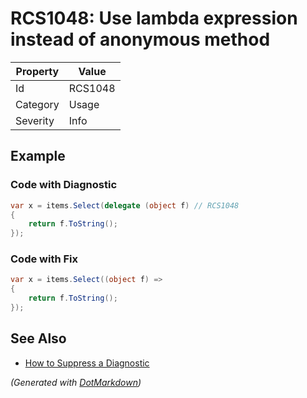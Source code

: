 # RCS1048: Use lambda expression instead of anonymous method

| Property | Value   |
| -------- | ------- |
| Id       | RCS1048 |
| Category | Usage   |
| Severity | Info    |

## Example

### Code with Diagnostic

```csharp
var x = items.Select(delegate (object f) // RCS1048
{
    return f.ToString();
});
```

### Code with Fix

```csharp
var x = items.Select((object f) =>
{
    return f.ToString();
});
```

## See Also

* [How to Suppress a Diagnostic](../HowToConfigureAnalyzers.md#how-to-suppress-a-diagnostic)


*\(Generated with [DotMarkdown](http://github.com/JosefPihrt/DotMarkdown)\)*